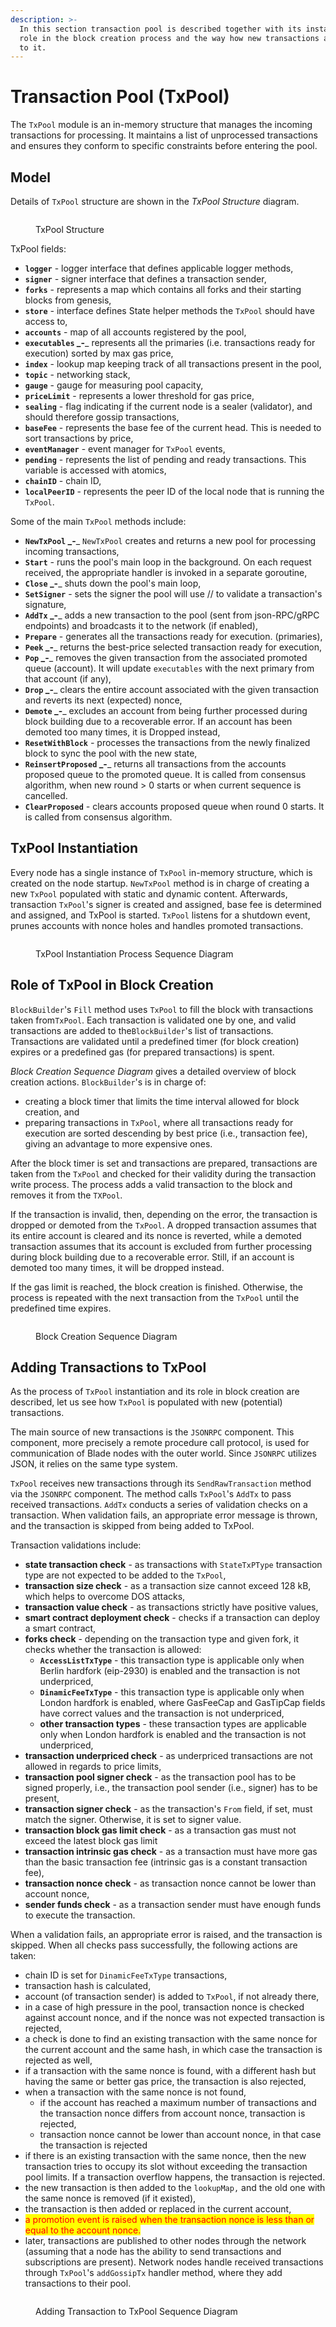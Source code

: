 ```yaml
---
description: >-
  In this section transaction pool is described together with its instantiation,
  role in the block creation process and the way how new transactions are added
  to it.
---
```


# Transaction Pool (TxPool)

The `TxPool` module is an in-memory structure that manages the incoming transactions for processing. It maintains a list of unprocessed transactions and ensures they conform to specific constraints before entering the pool.

## Model <a href="#z48tsps1kxeg" id="z48tsps1kxeg"></a>

Details of `TxPool` structure are shown in the _TxPool Structure_ diagram.

<figure><img src="../.gitbook/assets/txpool_struct.png" alt=""><figcaption><p>TxPool Structure</p></figcaption></figure>

TxPool fields:

* **`logger`** - logger interface that defines applicable logger methods,
* **`signer`** _-_ signer interface that defines a transaction sender,
* **`forks`** - represents a map which contains all forks and their starting blocks from genesis,
* **`store`** _-_ interface defines State helper methods the `TxPool` should have access to,
* **`accounts`** - map of all accounts registered by the pool,
* **`executables` \_-**\_ represents all the primaries (i.e. transactions ready for execution) sorted by max gas price,
* **`index`** - lookup map keeping track of all transactions present in the pool,
* **`topic`** - networking stack,
* **`gauge`** - gauge for measuring pool capacity,
* **`priceLimit`** - represents a lower threshold for gas price,
* **`sealing`** - flag indicating if the current node is a sealer (validator), and should therefore gossip transactions,
* **`baseFee`** - represents the base fee of the current head. This is needed to sort transactions by price,
* **`eventManager`** - event manager for `TxPool` events,
* **`pending`** - represents the list of pending and ready transactions. This variable is accessed with atomics,
* **`chainID`** - chain ID,
* **`localPeerID`** - represents the peer ID of the local node that is running the `TxPool`.

Some of the main `TxPool` methods include:

* **`NewTxPool` \_-**\_ `NewTxPool` creates and returns a new pool for processing incoming transactions,
* **`Start`** _-_ runs the pool's main loop in the background. On each request received, the appropriate handler is invoked in a separate goroutine,
* **`Close` \_-**\_ shuts down the pool's main loop,
* **`SetSigner`** - sets the signer the pool will use // to validate a transaction's signature,
* **`AddTx` \_-**\_ adds a new transaction to the pool (sent from json-RPC/gRPC endpoints) and broadcasts it to the network (if enabled),
* **`Prepare`** - generates all the transactions ready for execution. (primaries),
* **`Peek` \_-**\_ returns the best-price selected transaction ready for execution,
* **`Pop` \_-**\_ removes the given transaction from the associated promoted queue (account). It will update `executables` with the next primary from that account (if any),
* **`Drop` \_-**\_ clears the entire account associated with the given transaction and reverts its next (expected) nonce,
* **`Demote` \_-**\_ excludes an account from being further processed during block building due to a recoverable error. If an account has been demoted too many times, it is Dropped instead,
* **`ResetWithBlock`** _-_ processes the transactions from the newly finalized block to sync the pool with the new state,
* **`ReinsertProposed` \_-**\_ returns all transactions from the accounts proposed queue to the promoted queue. It is called from consensus algorithm, when new round > 0 starts or when current sequence is cancelled.
* **`ClearProposed`** _-_ clears accounts proposed queue when round 0 starts. It is called from consensus algorithm.

## TxPool Instantiation <a href="#id-6i4namyk3dh0" id="id-6i4namyk3dh0"></a>

Every node has a single instance of `TxPool` in-memory structure, which is created on the node startup. `NewTxPool` method is in charge of creating a new `TxPool` populated with static and dynamic content. Afterwards, transaction `TxPool`'s signer is created and assigned, base fee is determined and assigned, and TxPool is started. `TxPool` listens for a shutdown event, prunes accounts with nonce holes and handles promoted transactions.

<figure><img src="../.gitbook/assets/txpool_instantiation_sequence.png" alt=""><figcaption><p>TxPool Instantiation Process Sequence Diagram</p></figcaption></figure>

## Role of TxPool in Block Creation <a href="#id-5qvuftlg7knu" id="id-5qvuftlg7knu"></a>

`BlockBuilder`'s `Fill` method uses `TxPool` to fill the block with transactions taken from`TxPool`. Each transaction is validated one by one, and valid transactions are added to the`BlockBuilder`'s list of transactions. Transactions are validated until a predefined timer (for block creation) expires or a predefined gas (for prepared transactions) is spent.

_Block Creation Sequence Diagram_ gives a detailed overview of block creation actions. `BlockBuilder`'s is in charge of:

* creating a block timer that limits the time interval allowed for block creation, and
* preparing transactions in `TxPool`, where all transactions ready for execution are sorted descending by best price (i.e., transaction fee), giving an advantage to more expensive ones.

After the block timer is set and transactions are prepared, transactions are taken from the `TxPool` and checked for their validity during the transaction write process. The process adds a valid transaction to the block and removes it from the `TXPool`.

If the transaction is invalid, then, depending on the error, the transaction is dropped or demoted from the `TxPool`. A dropped transaction assumes that its entire account is cleared and its nonce is reverted, while a demoted transaction assumes that its account is excluded from further processing during block building due to a recoverable error. Still, if an account is demoted too many times, it will be dropped instead.

If the gas limit is reached, the block creation is finished. Otherwise, the process is repeated with the next transaction from the `TxPool` until the predefined time expires.

<figure><img src="../.gitbook/assets/txpool_block_creation_sequence.png" alt=""><figcaption><p>Block Creation Sequence Diagram</p></figcaption></figure>

## Adding Transactions to TxPool <a href="#n6hacokagz2u" id="n6hacokagz2u"></a>

As the process of `TxPool` instantiation and its role in block creation are described, let us see how `TxPool` is populated with new (potential) transactions.

The main source of new transactions is the `JSONRPC` component. This component, more precisely a remote procedure call protocol, is used for communication of Blade nodes with the outer world. Since `JSONRPC` utilizes JSON, it relies on the same type system.

`TxPool` receives new transactions through its `SendRawTransaction` method via the `JSONRPC` component. The method calls `TxPool`'s `AddTx` to pass received transactions. `AddTx` conducts a series of validation checks on a transaction. When validation fails, an appropriate error message is thrown, and the transaction is skipped from being added to TxPool.

Transaction validations include:

* **state transaction check** - as transactions with `StateTxPType` transaction type are not expected to be added to the `TxPool`,
* **transaction size check** - as a transaction size cannot exceed 128 kB, which helps to overcome DOS attacks,
* **transaction value check** - as transactions strictly have positive values,
* **smart contract deployment check** - checks if a transaction can deploy a smart contract,
* **forks check** - depending on the transaction type and given fork, it checks whether the transaction is allowed:
  * **`AccessListTxType`** - this transaction type is applicable only when Berlin hardfork (eip-2930) is enabled and the transaction is not underpriced,
  * **`DinamicFeeTxType`** - this transaction type is applicable only when London hardfork is enabled, where GasFeeCap and GasTipCap fields have correct values and the transaction is not underpriced,
  * **other transaction types** - these transaction types are applicable only when London hardfork is enabled and the transaction is not underpriced,
* **transaction underpriced check** - as underpriced transactions are not allowed in regards to price limits,
* **transaction pool signer check** - as the transaction pool has to be signed properly, i.e., the transaction pool sender (i.e., signer) has to be present,
* **transaction signer check** - as the transaction's `From` field, if set, must match the signer. Otherwise, it is set to signer value.
* **transaction block gas limit check** - as a transaction gas must not exceed the latest block gas limit
* **transaction intrinsic gas check** - as a transaction must have more gas than the basic transaction fee (intrinsic gas is a constant transaction fee),
* **transaction nonce check** - as transaction nonce cannot be lower than account nonce,
* **sender funds check** - as a transaction sender must have enough funds to execute the transaction.

When a validation fails, an appropriate error is raised, and the transaction is skipped. When all checks pass successfully, the following actions are taken:

* chain ID is set for `DinamicFeeTxType` transactions,
* transaction hash is calculated,
* account (of transaction sender) is added to `TxPool`, if not already there,
* in a case of high pressure in the pool, transaction nonce is checked against account nonce, and if the nonce was not expected transaction is rejected,
* a check is done to find an existing transaction with the same nonce for the current account and the same hash, in which case the transaction is rejected as well,
* if a transaction with the same nonce is found, with a different hash but having the same or better gas price, the transaction is also rejected,
* when a transaction with the same nonce is not found,
  * if the account has reached a maximum number of transactions and the transaction nonce differs from account nonce, transaction is rejected,
  * transaction nonce cannot be lower than account nonce, in that case the transaction is rejected
* if there is an existing transaction with the same nonce, then the new transaction tries to occupy its slot without exceeding the transaction pool limits. If a transaction overflow happens, the transaction is rejected.
* the new transaction is then added to the `lookupMap,` and the old one with the same nonce is removed (if it existed),
* the transaction is then added or replaced in the current account,
* <mark style="color:red;">a promotion event is raised when the transaction nonce is less than or equal to the account nonce.</mark>
* later, transactions are published to other nodes through the network (assuming that a node has the ability to send transactions and subscriptions are present). Network nodes handle received transactions through `TxPool`'s `addGossipTx` handler method, where they add transactions to their pool.

<figure><img src="../.gitbook/assets/txpool_add_tx_sequence.png" alt=""><figcaption><p>Adding Transaction to TxPool Sequence Diagram</p></figcaption></figure>
